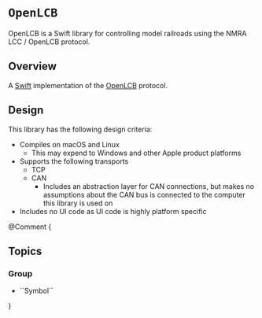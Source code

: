 # ``OpenLCB``

OpenLCB is a Swift library for controlling model railroads using the NMRA LCC / OpenLCB protocol.

## Overview

A [Swift](https://swift.org) implementation of the [OpenLCB](https://openlcb.org) protocol.

## Design

This library has the following design criteria:

- Compiles on macOS and Linux
    - This may expend to Windows and other Apple product platforms
- Supports the following transports
    - TCP
    - CAN
        - Includes an abstraction layer for CAN connections, but makes no assumptions about the CAN bus is connected to
          the computer this library is used on
- Includes no UI code as UI code is highly platform specific

@Comment {
## Topics

### <!--@START_MENU_TOKEN@-->Group<!--@END_MENU_TOKEN@-->

- <!--@START_MENU_TOKEN@-->``Symbol``<!--@END_MENU_TOKEN@-->
}
